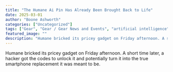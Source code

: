 ```yaml
---
title: "The Humane Ai Pin Has Already Been Brought Back to Life"
date: 2025-03-01
author: "Boone Ashworth"
categories: ["Uncategorized"]
tags: ["Gear", "Gear / Gear News and Events", "artificial intelligence", "hacks", "hacking", "Wearables", "Pin Drop"]
featured_image: ""
description: "Humane bricked its pricey gadget on Friday afternoon. A short time later, a hacker got the codes to unlock it and potentially turn it into the true smartphone r..."
---
```


Humane bricked its pricey gadget on Friday afternoon. A short time later, a hacker got the codes to unlock it and potentially turn it into the true smartphone replacement it was meant to be.
